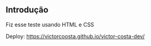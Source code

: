 ## Introdução

Fiz esse teste usando HTML e CSS

Deploy: https://victorcoosta.github.io/victor-costa-dev/